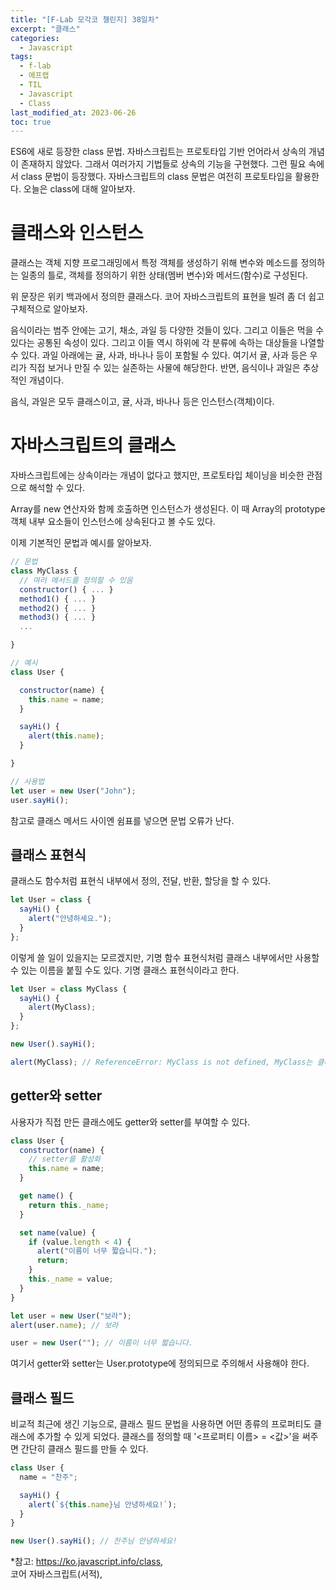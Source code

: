 ```yaml
---
title: "[F-Lab 모각코 챌린지] 38일차"
excerpt: "클래스"
categories:
  - Javascript
tags:
  - f-lab
  - 에프랩
  - TIL
  - Javascript
  - Class
last_modified_at: 2023-06-26
toc: true
---
```


ES6에 새로 등장한 class 문법. 자바스크립트는 프로토타입 기반 언어라서 상속의 개념이 존재하지 않았다. 그래서 여러가지 기법들로 상속의 기능을 구현했다. 그런 필요 속에서 class 문법이 등장했다. 자바스크립트의 class 문법은 여전히 프로토타입을 활용한다. 오늘은 class에 대해 알아보자.

# 클래스와 인스턴스

클래스는 객체 지향 프로그래밍에서 특정 객체를 생성하기 위해 변수와 메소드를 정의하는 일종의 틀로, 객체를 정의하기 위한 상태(멤버 변수)와 메서드(함수)로 구성된다.

위 문장은 위키 백과에서 정의한 클래스다. 코어 자바스크립트의 표현을 빌려 좀 더 쉽고 구체적으로 알아보자.

음식이라는 범주 안에는 고기, 채소, 과일 등 다양한 것들이 있다. 그리고 이들은 먹을 수 있다는 공통된 속성이 있다. 그리고 이들 역시 하위에 각 분류에 속하는 대상들을 나열할 수 있다. 과일 아래에는 귤, 사과, 바나나 등이 포함될 수 있다. 여기서 귤, 사과 등은 우리가 직접 보거나 만질 수 있는 실존하는 사물에 해당한다. 반면, 음식이나 과일은 추상적인 개념이다.

음식, 과일은 모두 클래스이고, 귤, 사과, 바나나 등은 인스턴스(객체)이다.

# 자바스크립트의 클래스

자바스크립트에는 상속이라는 개념이 없다고 했지만, 프로토타입 체이닝을 비슷한 관점으로 해석할 수 있다.

Array를 new 연산자와 함께 호출하면 인스턴스가 생성된다. 이 때 Array의 prototype 객체 내부 요소들이 인스턴스에 상속된다고 볼 수도 있다.

이제 기본적인 문법과 예시를 알아보자.

```javascript
// 문법
class MyClass {
  // 여러 메서드를 정의할 수 있음
  constructor() { ... }
  method1() { ... }
  method2() { ... }
  method3() { ... }
  ...

}

// 예시
class User {

  constructor(name) {
    this.name = name;
  }

  sayHi() {
    alert(this.name);
  }

}

// 사용법
let user = new User("John");
user.sayHi();
```

참고로 클래스 메서드 사이엔 쉼표를 넣으면 문법 오류가 난다.

## 클래스 표현식

클래스도 함수처럼 표현식 내부에서 정의, 전달, 반환, 할당을 할 수 있다.

```javascript
let User = class {
  sayHi() {
    alert("안녕하세요.");
  }
};
```

이렇게 쓸 일이 있을지는 모르겠지만, 기명 함수 표현식처럼 클래스 내부에서만 사용할 수 있는 이름을 붙힐 수도 있다. 기명 클래스 표현식이라고 한다.

```javascript
let User = class MyClass {
  sayHi() {
    alert(MyClass);
  }
};

new User().sayHi();

alert(MyClass); // ReferenceError: MyClass is not defined, MyClass는 클래스 밖에서 사용할 수 없음
```

## getter와 setter

사용자가 직접 만든 클래스에도 getter와 setter를 부여할 수 있다.

```javascript
class User {
  constructor(name) {
    // setter를 활성화
    this.name = name;
  }

  get name() {
    return this._name;
  }

  set name(value) {
    if (value.length < 4) {
      alert("이름이 너무 짧습니다.");
      return;
    }
    this._name = value;
  }
}

let user = new User("보라");
alert(user.name); // 보라

user = new User(""); // 이름이 너무 짧습니다.
```

여기서 getter와 setter는 User.prototype에 정의되므로 주의해서 사용해야 한다.

## 클래스 필드

비교적 최근에 생긴 기능으로, 클래스 필드 문법을 사용하면 어떤 종류의 프로퍼티도 클래스에 추가할 수 있게 되었다. 클래스를 정의할 때 '<프로퍼티 이름> = <값>'을 써주면 간단히 클래스 필드를 만들 수 있다.

```javascript
class User {
  name = "찬주";

  sayHi() {
    alert(`${this.name}님 안녕하세요!`);
  }
}

new User().sayHi(); // 찬주님 안녕하세요!
```

\*참고: <https://ko.javascript.info/class>,  
코어 자바스크립트(서적),
